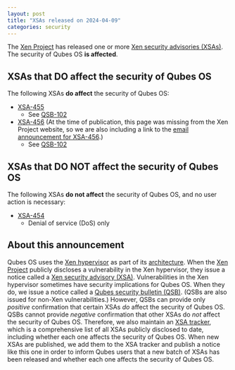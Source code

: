 ```yaml
---
layout: post
title: "XSAs released on 2024-04-09"
categories: security
---
```


The [Xen Project](https://xenproject.org/) has released one or more [Xen security advisories (XSAs)](https://xenbits.xen.org/xsa/).
The security of Qubes OS **is affected**.

## XSAs that DO affect the security of Qubes OS

The following XSAs **do affect** the security of Qubes OS:

- [XSA-455](https://xenbits.xen.org/xsa/advisory-455.html)
  - See [QSB-102](/news/2024/04/10/qsb-102/)
- [XSA-456](https://xenbits.xen.org/xsa/advisory-456.html) (At the time of publication, this page was missing from the Xen Project website, so we are also including a link to the [email announcement for XSA-456](https://lists.xenproject.org/archives/html/xen-announce/2024-04/msg00004.html).)
  - See [QSB-102](/news/2024/04/10/qsb-102/)

## XSAs that DO NOT affect the security of Qubes OS

The following XSAs **do not affect** the security of Qubes OS, and no user action is necessary:

- [XSA-454](https://xenbits.xen.org/xsa/advisory-454.html)
  - Denial of service (DoS) only

## About this announcement

Qubes OS uses the [Xen hypervisor](https://wiki.xenproject.org/wiki/Xen_Project_Software_Overview) as part of its [architecture](/doc/architecture/). When the [Xen Project](https://xenproject.org/) publicly discloses a vulnerability in the Xen hypervisor, they issue a notice called a [Xen security advisory (XSA)](https://xenproject.org/developers/security-policy/). Vulnerabilities in the Xen hypervisor sometimes have security implications for Qubes OS. When they do, we issue a notice called a [Qubes security bulletin (QSB)](/security/qsb/). (QSBs are also issued for non-Xen vulnerabilities.) However, QSBs can provide only *positive* confirmation that certain XSAs *do* affect the security of Qubes OS. QSBs cannot provide *negative* confirmation that other XSAs do *not* affect the security of Qubes OS. Therefore, we also maintain an [XSA tracker](/security/xsa/), which is a comprehensive list of all XSAs publicly disclosed to date, including whether each one affects the security of Qubes OS. When new XSAs are published, we add them to the XSA tracker and publish a notice like this one in order to inform Qubes users that a new batch of XSAs has been released and whether each one affects the security of Qubes OS.
